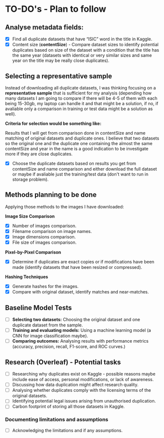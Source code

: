 # TO-DO's - Plan to follow

## **Analyse metadata fields:**

- [x]  Find all duplicate datasets that have “ISIC” word in the title in Kaggle.
- [x]  Content size (**contentSize**) - Compare dataset sizes to identify potential duplicates based on size of the dataset with a condition that the title has the same year (datasets with identical or very similar sizes and same year on the title may be really close duplicates).

## **Selecting a representative sample**

Instead of downloading all duplicate datasets, I was thinking focusing on a **representative sample** that is sufficient for my analysis (depending how many datasets I am going to compare if there will be 4-5 of them with each being 15-30gb, my laptop can handle it and that might be a solution, if no, if avaliable only a comparison in training or test data might be a solution as well).

**Criteria for selection would be something like:**

Results that I will get from comparison done in contentSize and name matching of original datasets and duplicate ones. I believe that two datasets so the original one and the duplicate one containing the almost the same contentSize and year in the name is a good indication to be investigate more if they are close duplicates.

- [x]  Choose the duplicate datasets based on results you get from contentSize and name comparison and either download the full dataset or maybe if avaliable just the training/test data (don't want to run in storage problem).

## Methods planning to be done

Applying those methods to the images I have downloaded:

**Image Size Comparison**

- [x]  Number of images comparison.
- [x]  Filename comparison on image names.
- [x]  Image dimensions comparison.
- [x]  File size of images comparison.

**Pixel-by-Pixel Comparison**

- [x]  Determine if duplicates are exact copies or if modifications have been made (identify datasets that have been resized or compressed).

**Hashing Techniques**

- [x]  Generate hashes for the images.
- [x]  Compare with original dataset, identify matches and near-matches.

## **Baseline Model Tests**

- [ ]  **Selecting two datasets:** Choosing the original dataset and one duplicate dataset from the sample.
- [ ]  **Training and evaluating models:** Using a machine learning model (a CNN for image classification maybe).
- [ ]  **Comparing outcomes:** Analysing results with performance metrics (accuracy, precision, recall, F1-score, and ROC curves.)

## Research (Overleaf) - Potential tasks

- [ ]  Researching why duplicates exist on Kaggle - possible reasons maybe include ease of access, personal modifications, or lack of awareness.
- [ ]  Discussing how data duplication might affect research quality.
- [ ]  Analysing whether duplicates comply with the licensing terms of the original datasets.
- [ ]  Identifying potential legal issues arising from unauthorised duplication.
- [ ]  Carbon footprint of storing all those datasets in Kaggle.

### **Documenting limitations and assumptions**

- [ ]  Acknowledging the limitations and if any assumptions.

